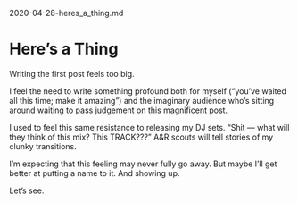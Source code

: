 2020-04-28-heres_a_thing.md

# Here’s a Thing

Writing the first post feels too big.

I feel the need to write something profound both for myself (“you’ve waited all this time; make it amazing”) and the imaginary audience who’s sitting around waiting to pass judgement on this magnificent post.

I used to feel this same resistance to releasing my DJ sets.  “Shit — what will they think of this mix?  This TRACK???”  A&R scouts will tell stories of my clunky transitions.

I’m expecting that this feeling may never fully go away.  But maybe I’ll get better at putting a name to it.  And showing up.

Let’s see.